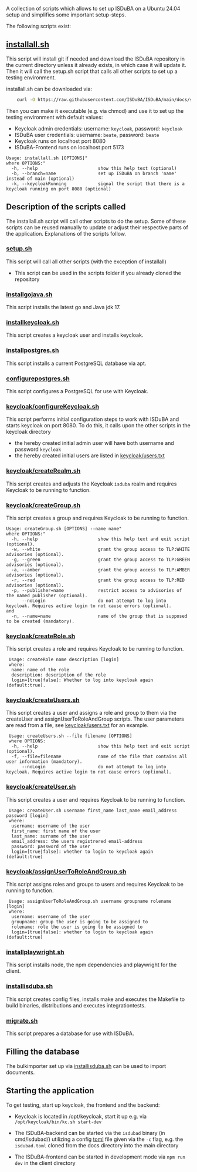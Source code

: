 <!--
 This file is Free Software under the Apache-2.0 License
 without warranty, see README.md and LICENSES/Apache-2.0.txt for details.

 SPDX-License-Identifier: Apache-2.0

 SPDX-FileCopyrightText: 2024 German Federal Office for Information Security (BSI) <https://www.bsi.bund.de>
 Software-Engineering: 2024 Intevation GmbH <https://intevation.de>
-->

A collection of scripts which allows to set up ISDuBA on a Ubuntu 24.04 setup and simplifies
some important setup-steps.

The following scripts exist:

## [installall.sh](https://github.com/ISDuBA/ISDuBA/blob/main/docs/scripts/installall.sh)
This script will install git if needed and download the ISDuBA repository in the current directory unless it already exists, in which case it will update it.
Then it will call the setup.sh script that calls all other scripts to set up a testing environment.

installall.sh can be downloaded via:
``` bash
    curl -O https://raw.githubusercontent.com/ISDuBA/ISDuBA/main/docs/scripts/installall.sh
```
Then you can make it executable (e.g. via chmod) and use it to set up the testing environment with default values:
 * Keycloak admin credentials: username: ```keycloak```, password: ```keycloak```
 * ISDuBA user credentials: username: ```beate```, password: ```beate```
 * Keycloak runs on localhost port 8080
 * ISDuBA-Frontend runs on localhost port 5173

```
Usage: installall.sh [OPTIONS]"
where OPTIONS:"
  -h, --help                       show this help text (optional)
  -b, --branch=name                set up ISDuBA on branch 'name' instead of main (optional)
  -k, --keycloakRunning            signal the script that there is a keycloak running on port 8080 (optional)
```

## Description of the scripts called
The installall.sh script will call other scripts to do the setup. Some of these scripts
can be reused manually to update or adjust their respective parts of the application.
Explanations of the scripts follow.

### [setup.sh](https://github.com/ISDuBA/ISDuBA/blob/main/docs/scripts/setup.sh)
This script will call all other scripts (with the exception of installall)
 - This script can be used in the scripts folder if you already cloned the repository

### [installgojava.sh](https://github.com/ISDuBA/ISDuBA/blob/main/docs/scripts/installgojava.sh)
This script installs the latest go and Java jdk 17.

### [installkeycloak.sh](https://github.com/ISDuBA/ISDuBA/blob/main/docs/scripts/installkeycloak.sh)
This script creates a keycloak user and installs keycloak.

### [installpostgres.sh](https://github.com/ISDuBA/ISDuBA/blob/main/docs/scripts/installpostgres.sh)
This script installs a current PostgreSQL database via apt.

### [configurepostgres.sh](https://github.com/ISDuBA/ISDuBA/blob/main/docs/scripts/configurepostgres.sh)
This script configures a PostgreSQL for use with Keycloak.

### [keycloak/configureKeycloak.sh](https://github.com/ISDuBA/ISDuBA/blob/main/docs/scripts/keycloak/configurekeycloak.sh)
This script performs initial configuration steps to work with ISDuBA and starts keycloak on port 8080.
To do this, it calls upon the other scripts in the keycloak directory
   - the hereby created initial admin user will have both username and password ```keycloak```
   - the hereby created initial users are listed in [keycloak/users.txt](https://github.com/ISDuBA/ISDuBA/blob/main/docs/scripts/keycloak/users.txt)

### [keycloak/createRealm.sh](https://github.com/ISDuBA/ISDuBA/blob/main/docs/scripts/keycloak/createRealm.sh)
This script creates and adjusts the Keycloak ```isduba``` realm and requires Keycloak to be running to function.

### [keycloak/createGroup.sh](https://github.com/ISDuBA/ISDuBA/blob/main/docs/scripts/keycloak/createGroup.sh)
This script creates a group and requires Keycloak to be running to function.
```
Usage: createGroup.sh [OPTIONS] --name name"
where OPTIONS:"
  -h, --help                       show this help text and exit script (optional).
  -w, --white                      grant the group access to TLP:WHITE advisories (optional).
  -g, --green                      grant the group access to TLP:GREEN advisories (optional).
  -a, --amber                      grant the group access to TLP:AMBER advisories (optional).
  -r, --red                        grant the group access to TLP:RED advisories (optional).
  -p, --publisher=name             restrict access to advisories of the named publisher (optional).
      --noLogin                    do not attempt to log into keycloak. Requires active login to not cause errors (optional).
and
  -n, --name=name                  name of the group that is supposed to be created (mandatory).

```
### [keycloak/createRole.sh](https://github.com/ISDuBA/ISDuBA/blob/main/docs/scripts/keycloak/createRole.sh)
This script creates a role and requires Keycloak to be running to function.

```
 Usage: createRole name description [login]
 where:
  name: name of the role
  description: description of the role
  login=[true|false]: Whether to log into keycloak again (default:true).
```
### [keycloak/createUsers.sh](https://github.com/ISDuBA/ISDuBA/blob/main/docs/scripts/keycloak/createUsers.sh)
This script creates a user and assigns a role and group to them via the createUser and assignUserToRoleAndGroup scripts.
The user parameters are read from a file, see [keycloak/users.txt](https://github.com/ISDuBA/ISDuBA/blob/main/docs/scripts/keycloak/users.txt)
for an example.
```
 Usage: createUsers.sh --file filename [OPTIONS]
 where OPTIONS:
  -h, --help                       show this help text and exit script (optional).
  -f, --file=filename              name of the file that contains all user information (mandatory).
      --noLogin                    do not attempt to log into keycloak. Requires active login to not cause errors (optional).
```

### [keycloak/createUser.sh](https://github.com/ISDuBA/ISDuBA/blob/main/docs/scripts/keycloak/createUser.sh)
This script creates a user and requires Keycloak to be running to function.
```
 Usage: createUser.sh username first_name last_name email_address password [login]
 where:
  username: username of the user
  first_name: first name of the user
  last_name: surname of the user
  email_address: the users registrered email-address
  password: password of the user
  login=[true|false]: whether to login to keycloak again (default:true)
```
### [keycloak/assignUserToRoleAndGroup.sh](https://github.com/ISDuBA/ISDuBA/blob/main/docs/scripts/keycloak/assignUserToRoleAndGroup.sh)
This script assigns roles and groups to users and requires Keycloak to be running to function.
```
 Usage: assignUserToRoleAndGroup.sh username groupname rolename [login]
 where:
  username: username of the user
  groupname: group the user is going to be assigned to
  rolename: role the user is going to be assigned to
  login=[true|false]: whether to login to keycloak again (default:true)
```
### [installplaywright.sh](https://github.com/ISDuBA/ISDuBA/blob/main/docs/scripts/installplaywright.sh)
This script installs node, the npm dependencies and playwright for the client.

###  [installisduba.sh](https://github.com/ISDuBA/ISDuBA/blob/main/docs/scripts/installisduba.sh)
This script creates config files, installs make and executes the Makefile to build binaries, distributions and executes integrationtests.

### [migrate.sh](https://github.com/ISDuBA/ISDuBA/blob/main/docs/scripts/migrate.sh)
This script prepares a database for use with ISDuBA.

## Filling the database
The bulkimporter set up via [installisduba.sh](https://github.com/ISDuBA/ISDuBA/blob/groups_not_roles_scripts/docs/scripts/README.md#installisdubash) can be used to import documents.

## Starting the application
To get testing, start up keycloak, the frontend and the backend:

 * Keycloak is located in /opt/keycloak, start it up e.g. via ``` /opt/keycloak/bin/kc.sh start-dev```

 * The ISDuBA-backend can be started via the ```isdubad``` binary (in cmd/isdubad/) utilizing a config [toml](https://toml.io/en/) file given via the ```-c``` flag, e.g. the  ```isdubad.toml``` cloned from the docs directory into the main directory

 * The ISDuBA-frontend can be started in development mode via ```npm run dev``` in the client directory
